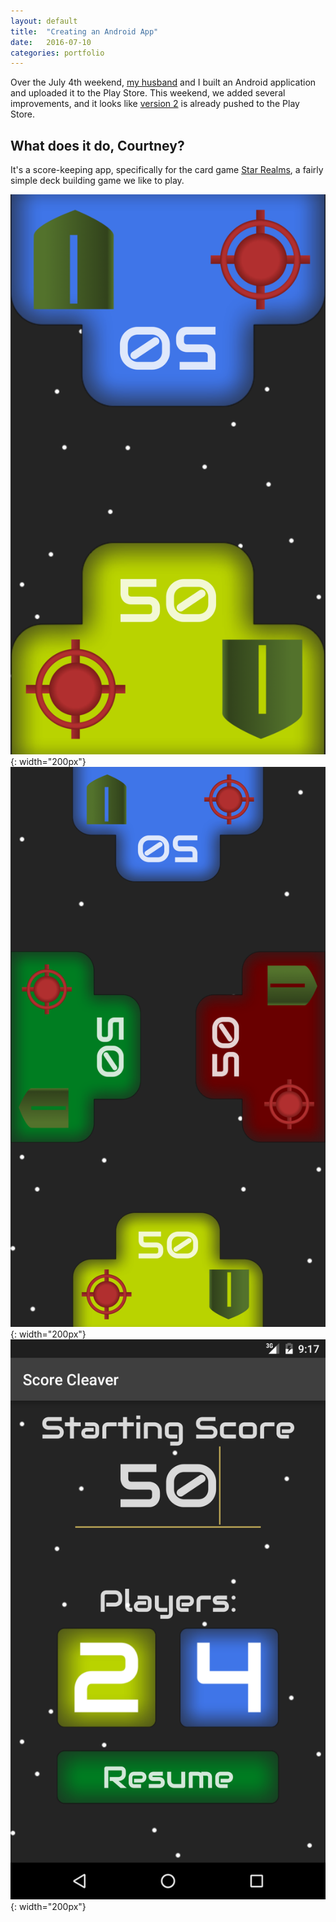 ```yaml
---
layout: default
title:  "Creating an Android App"
date:   2016-07-10
categories: portfolio
---
```

Over the July 4th weekend, [my husband](http://alex.ives.mn) and I built an Android application and uploaded it to the Play Store. This weekend, we added several improvements, and it looks like [version 2](https://play.google.com/store/apps/details?id=mn.ives.scorecleaver) is already pushed to the Play Store.

## What does it do, Courtney?

It's a score-keeping app, specifically for the card game [Star Realms](http://www.starrealms.com/), a fairly simple deck building game we like to play.

![](/media/sc-2player.png){: width="200px"}
![](/media/sc-4player.png){: width="200px"}
![](/media/sc-settings.png){: width="200px"}
